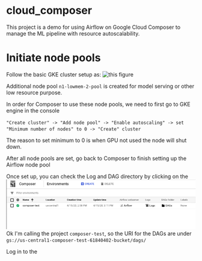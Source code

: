 # cloud_composer
This project is a demo for using Airflow on Google Cloud Composer to manage the ML pipeline with resource autoscalability.

# Initiate node pools 
Follow the basic GKE cluster setup as: ![this figure](https://miro.medium.com/max/1400/1*tHeyUE-dArS2X3seVXEz2w.png)


Additional node pool `n1-lowmem-2-pool` is created for model serving or other low resource purpose.

In order for Composer to use these node pools, we need to first go to GKE engine in the console 

`"Create cluster" -> "Add node pool" -> "Enable autoscaling" -> set "Minimum number of nodes" to 0 -> "Create" cluster`

The reason to set minimum to 0 is when GPU not used the node will shut down.

After all node pools are set, go back to Composer to finish setting up the Airflow node pool

Once set up, you can check the Log and DAG directory by clicking on the ![interface](./fig/composer_0.png)
Ok I'm calling the project `composer-test`, so the URI for the DAGs are under `gs://us-central1-composer-test-61840402-bucket/dags/` 

Log in to the 
